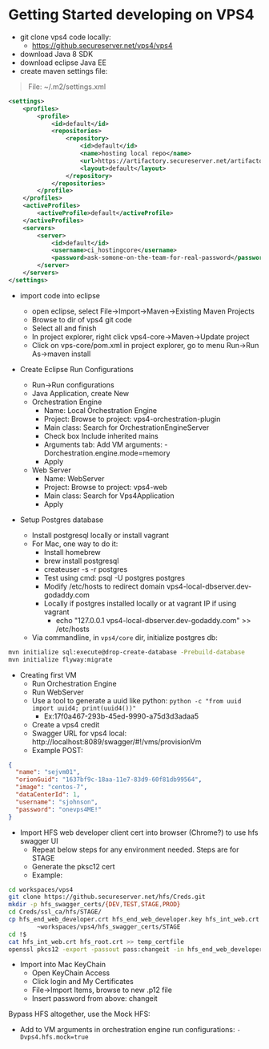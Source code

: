 # Getting Started developing on VPS4

- git clone vps4 code locally:
    - https://github.secureserver.net/vps4/vps4
- download Java 8 SDK
- download eclipse Java EE
- create maven settings file:
> File: ~/.m2/settings.xml
```xml
<settings>
    <profiles>
        <profile>
            <id>default</id>
            <repositories>
                <repository>
                    <id>default</id>
                    <name>hosting local repo</name>
                    <url>https://artifactory.secureserver.net/artifactory/java-hostingcore-local/</url>
                    <layout>default</layout>
                </repository>
            </repositories>
        </profile>
    </profiles>
    <activeProfiles>
        <activeProfile>default</activeProfile>
    </activeProfiles>
    <servers>
        <server>
            <id>default</id>
            <username>ci_hostingcore</username>
            <password>ask-somone-on-the-team-for-real-password</password>
        </server>
    </servers>
</settings>
```

- import code into eclipse
    - open eclipse, select File->Import->Maven->Existing Maven Projects
    - Browse to dir of vps4 git code
    - Select all and finish
    - In project explorer, right click vps4-core->Maven->Update project
    - Click on vps-core/pom.xml in project explorer, go to menu Run->Run As->maven install

- Create Eclipse Run Configurations
    - Run->Run configurations
    - Java Application, create New
    - Orchestration Engine
        - Name: Local Orchestration Engine
        - Project: Browse to project: vps4-orchestration-plugin
        - Main class: Search for OrchestrationEngineServer
        - Check box Include inherited mains
        - Arguments tab: Add VM arguments: -Dorchestration.engine.mode=memory
        - Apply
    - Web Server
        - Name: WebServer
        - Project: Browse to project: vps4-web
        - Main class: Search for Vps4Application
        - Apply

- Setup Postgres database
    - Install postgresql locally or install vagrant
    - For Mac, one way to do it:
        - Install homebrew
        - brew install postgresql
        - createuser -s -r postgres
        - Test using cmd: psql -U postgres postgres
        - Modify /etc/hosts to redirect domain vps4-local-dbserver.dev-godaddy.com
        - Locally if postgres installed locally or at vagrant IP if using vagrant
            - echo "127.0.0.1   vps4-local-dbserver.dev-godaddy.com" >> /etc/hosts
    - Via commandline, in `vps4/core` dir, initialize postgres db:
```bash
mvn initialize sql:execute@drop-create-database -Prebuild-database
mvn initialize flyway:migrate
```

- Creating first VM
    - Run Orchestration Engine
    - Run WebServer
    - Use a tool to generate a uuid like python: `python -c "from uuid import uuid4; print(uuid4())"`
        - Ex:17f0a467-293b-45ed-9990-a75d3d3adaa5
    - Create a vps4 credit
    - Swagger URL for vps4 local: http://localhost:8089/swagger/#!/vms/provisionVm
    - Example POST:
```json
{
  "name": "sejvm01",
  "orionGuid": "1637bf9c-18aa-11e7-83d9-60f81db99564",
  "image": "centos-7",
  "dataCenterId": 1,
  "username": "sjohnson",
  "password": "onevps4ME!"
}
```

- Import HFS web developer client cert into browser (Chrome?) to use hfs swagger UI
    - Repeat below steps for any environment needed.  Steps are for STAGE
    - Generate the pksc12 cert
    - Example:
    
```bash
cd workspaces/vps4
git clone https://github.secureserver.net/hfs/Creds.git
mkdir -p hfs_swagger_certs/{DEV,TEST,STAGE,PROD}
cd Creds/ssl_ca/hfs/STAGE/
cp hfs_end_web_developer.crt hfs_end_web_developer.key hfs_int_web.crt hfs_root.crt \
        ~workspaces/vps4/hfs_swagger_certs/STAGE
cd !$
cat hfs_int_web.crt hfs_root.crt >> temp_certfile
openssl pkcs12 -export -passout pass:changeit -in hfs_end_web_developer.crt -inkey hfs_end_web_developer.key -certfile temp_certfile -out hfs_end_web_developer.p12
```

  - Import into Mac KeyChain
      - Open KeyChain Access
      - Click login and My Certificates
      - File->Import Items, browse to new .p12 file
      - Insert password from above: changeit

Bypass HFS altogether, use the Mock HFS:
 - Add to VM arguments in orchestration engine run configurations: `-Dvps4.hfs.mock=true`
